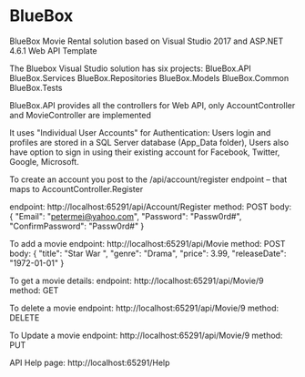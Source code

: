 # BlueBox

BlueBox Movie Rental solution based on Visual Studio 2017 and ASP.NET 4.6.1 Web API Template

The Bluebox Visual Studio solution has six projects:
  BlueBox.API
  BlueBox.Services
  BlueBox.Repositories
  BlueBox.Models
  BlueBox.Common
  BlueBox.Tests

BlueBox.API provides all the controllers for Web API, only AccountController and MovieController are implemented

It uses "Individual User Accounts" for Authentication: Users login and profiles are stored in a SQL Server database (App_Data folder), 
Users also have option to sign in using their existing account for Facebook, Twitter, Google, Microsoft.

To create an account you post to the /api/account/register endpoint – that maps to AccountController.Register

endpoint: http://localhost:65291/api/Account/Register
method: POST
body:
{
  "Email": "petermei@yahoo.com",
  "Password": "Passw0rd#",
  "ConfirmPassword": "Passw0rd#"
}

To add a movie
endpoint: http://localhost:65291/api/Movie
method: POST
body:
 {
    "title": "Star War ",
    "genre": "Drama",
    "price": 3.99,
    "releaseDate": "1972-01-01"
 }
 
 To get a movie details:
 endpoint: http://localhost:65291/api/Movie/9
 method: GET
 
 To delete a movie
 endpoint: http://localhost:65291/api/Movie/9
 method: DELETE
 
 To Update a movie
 endpoint: http://localhost:65291/api/Movie/9
 method: PUT

API Help page:
http://localhost:65291/Help



